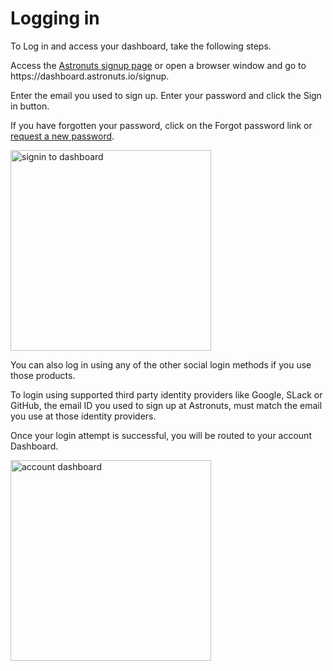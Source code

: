 # Logging in

To Log in and access your dashboard, take the following steps.

<procedure title="Login to your account" id="login-to-account">
    <step>
        <p>Access the <a href="https://dashboard.astronuts.io/signup">Astronuts signup page</a> or open a browser window and go to https://dashboard.astronuts.io/signup.</p>
    </step>
    <step>
        <p>Enter the email you used to sign up. Enter your password and click the <shortcut>Sign in</shortcut> button. </p>
        <tip>
            <p>
                If you have forgotten your password, click on the <shortcut>Forgot password</shortcut> link or <a href="https://dashboard.astronuts.io/forgot-password">request a new password</a>.
            </p>
        </tip>
        <img src="account-login.png" alt="signin to dashboard" border-effect="line" width="321" thumbnail="false"/>
    </step>
    <step>
        <p>You can also log in using any of the other social login methods if you use those products.</p>
        <tip>
            <p>
                To login using supported third party identity providers like Google, SLack or GitHub, the email ID you used to sign up at Astronuts, must match the email you use at those identity providers.
            </p>
        </tip>
    </step>
    <step>
        <p>Once your login attempt is successful, you will be routed to your account Dashboard. </p>
        <img src="account-dashboard.png" alt="account dashboard" border-effect="line" width="321" thumbnail="true"/>
    </step>
</procedure>